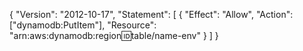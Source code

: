 {
  "Version": "2012-10-17",
  "Statement": [
    {
      "Effect": "Allow",
      "Action": ["dynamodb:PutItem"],
      "Resource": "arn:aws:dynamodb:region:id:table/name-env"
    }
  ]
}
